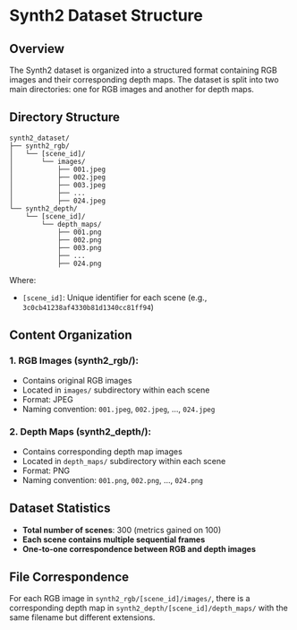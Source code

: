 # Synth2 Dataset Structure

## Overview
The Synth2 dataset is organized into a structured format containing RGB images and their corresponding depth maps. The dataset is split into two main directories: one for RGB images and another for depth maps.

## Directory Structure
```
synth2_dataset/
├── synth2_rgb/
│   └── [scene_id]/
│       └── images/
│           ├── 001.jpeg
│           ├── 002.jpeg
│           ├── 003.jpeg
│           ├── ...
│           ├── 024.jpeg
└── synth2_depth/
    └── [scene_id]/
        └── depth_maps/
            ├── 001.png
            ├── 002.png
            ├── 003.png
            ├── ...
            ├── 024.png
```

Where:
- `[scene_id]`: Unique identifier for each scene (e.g., `3c0cb41238af4330b81d1340cc81ff94`)

## Content Organization

### 1. RGB Images (synth2_rgb/):
   - Contains original RGB images
   - Located in `images/` subdirectory within each scene
   - Format: JPEG
   - Naming convention: `001.jpeg`, `002.jpeg`, ..., `024.jpeg`

### 2. Depth Maps (synth2_depth/):
   - Contains corresponding depth map images
   - Located in `depth_maps/` subdirectory within each scene
   - Format: PNG
   - Naming convention: `001.png`, `002.png`, ..., `024.png`

## Dataset Statistics
- **Total number of scenes**: 300 (metrics gained on 100)
- **Each scene contains multiple sequential frames**
- **One-to-one correspondence between RGB and depth images**

## File Correspondence
For each RGB image in `synth2_rgb/[scene_id]/images/`, there is a corresponding depth map in `synth2_depth/[scene_id]/depth_maps/` with the same filename but different extensions.
